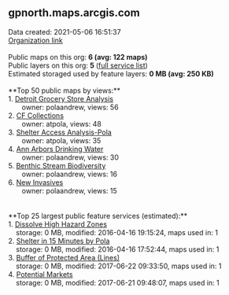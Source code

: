 <h2>gpnorth.maps.arcgis.com</h2> Data created: 2021-05-06 16:51:37 <br /><a target='new' href='https://gpnorth.maps.arcgis.com'>Organization link</a><br /><br />Public maps on this org: <b>6 (avg: 122 maps)</b><br />Public layers on this org: <b>5 </b>(<a target='new' href='https://services.arcgis.com/PIgzgOkCQbfQnfct/ArcGIS/rest/services'>full service list</a>)<br />Estimated storaged used by feature layers: <b>0 MB (avg: 250 KB)</b><br /><br />**Top 50 public maps by views:**<br />  1. <a target='new' href='https://www.arcgis.com/home/item.html?id=2ba5566826e9438cb5cb3d1dfc2a70bb'>Detroit Grocery Store Analysis</a> <br />  &nbsp;&nbsp;&nbsp;&nbsp; &nbsp;&nbsp;owner: polaandrew, views: 56<br />  2. <a target='new' href='https://www.arcgis.com/home/item.html?id=981405a486a84af8830095430f91b4f9'>CF Collections</a> <br />  &nbsp;&nbsp;&nbsp;&nbsp; &nbsp;&nbsp;owner: atpola, views: 48<br />  3. <a target='new' href='https://www.arcgis.com/home/item.html?id=4f504acee89f40b288e88b254b91c2a2'>Shelter Access Analysis-Pola</a> <br />  &nbsp;&nbsp;&nbsp;&nbsp; &nbsp;&nbsp;owner: atpola, views: 35<br />  4. <a target='new' href='https://www.arcgis.com/home/item.html?id=838ebc46f43746e2880ad2b6d67708eb'>Ann Arbors Drinking Water</a> <br />  &nbsp;&nbsp;&nbsp;&nbsp; &nbsp;&nbsp;owner: polaandrew, views: 30<br />  5. <a target='new' href='https://www.arcgis.com/home/item.html?id=9a536e4b2f6f40f78ecbeb1ec17a28a1'>Benthic Stream Biodiversity</a> <br />  &nbsp;&nbsp;&nbsp;&nbsp; &nbsp;&nbsp;owner: polaandrew, views: 16<br />  6. <a target='new' href='https://www.arcgis.com/home/item.html?id=cd74524e001f43e2b828ac3309fd7c21'>New Invasives</a> <br />  &nbsp;&nbsp;&nbsp;&nbsp; &nbsp;&nbsp;owner: polaandrew, views: 15<br /><br /><br />**Top 25 largest public feature services (estimated):**<br /> 1. <a target='new' href='https://www.arcgis.com/home/item.html?id=eba8ca9f4b21409fbb5f83ed558a9235'>Dissolve High Hazard Zones</a><br /> &nbsp;&nbsp;&nbsp;&nbsp;storage: 0 MB, modified: 2016-04-16 19:15:24, maps used in: 1<br /> 2. <a target='new' href='https://www.arcgis.com/home/item.html?id=f5e4078212da4767b5c656328a74c143'>Shelter in 15 Minutes by Pola</a><br /> &nbsp;&nbsp;&nbsp;&nbsp;storage: 0 MB, modified: 2016-04-16 17:52:44, maps used in: 1<br /> 3. <a target='new' href='https://www.arcgis.com/home/item.html?id=faf7e2da2c334e1a8c9bee18dc190c88'>Buffer of Protected Area (Lines)</a><br /> &nbsp;&nbsp;&nbsp;&nbsp;storage: 0 MB, modified: 2017-06-22 09:33:50, maps used in: 1<br /> 4. <a target='new' href='https://www.arcgis.com/home/item.html?id=8e0219b831034db79b142af7b3ac96f8'>Potential Markets</a><br /> &nbsp;&nbsp;&nbsp;&nbsp;storage: 0 MB, modified: 2017-06-21 09:48:07, maps used in: 1<br />